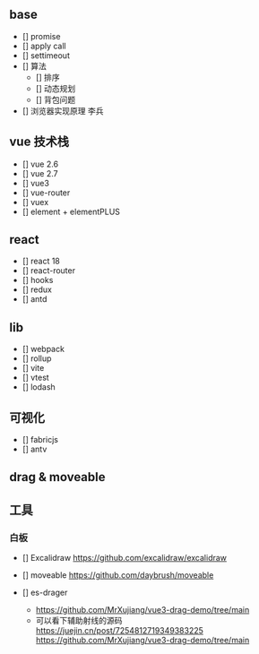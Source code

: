 ## base
- [] promise
- [] apply call
- [] settimeout
- [] 算法
    - [] 排序
    - [] 动态规划
    - [] 背包问题
- [] 浏览器实现原理  李兵

## vue 技术栈
- [] vue 2.6
- [] vue 2.7 
- [] vue3 
- [] vue-router
- [] vuex
- [] element + elementPLUS

## react
- [] react 18
- [] react-router
- [] hooks
- [] redux
- [] antd

## lib
- [] webpack
- [] rollup
- [] vite
- [] vtest
- [] lodash

## 可视化
- [] fabricjs
- [] antv

## drag & moveable

## 工具 
### 白板
 - [] Excalidraw 
    https://github.com/excalidraw/excalidraw

 - [] moveable 
    https://github.com/daybrush/moveable

- [] es-drager  
    - https://github.com/MrXujiang/vue3-drag-demo/tree/main
    - 可以看下辅助射线的源码    
        https://juejin.cn/post/7254812719349383225
        https://github.com/MrXujiang/vue3-drag-demo/tree/main
